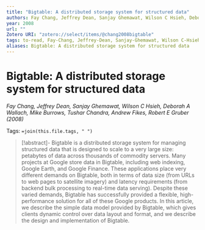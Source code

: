 ```yaml
---
title: "Bigtable: A distributed storage system for structured data"
authors: Fay Chang, Jeffrey Dean, Sanjay Ghemawat, Wilson C Hsieh, Deborah A Wallach, Mike Burrows, Tushar Chandra, Andrew Fikes, Robert E Gruber
year: 2008
url: ""
Zotero URI: "zotero://select/items/@chang2008bigtable"
tags: to-read, Fay-Chang, Jeffrey-Dean, Sanjay-Ghemawat, Wilson C-Hsieh, Deborah A-Wallach, Mike-Burrows, Tushar-Chandra, Andrew-Fikes, Robert E-Gruber
aliases: Bigtable: A distributed storage system for structured data
---
```


# Bigtable: A distributed storage system for structured data  
_Fay Chang, Jeffrey Dean, Sanjay Ghemawat, Wilson C Hsieh, Deborah A Wallach, Mike Burrows, Tushar Chandra, Andrew Fikes, Robert E Gruber (2008)_

Tags: `=join(this.file.tags, " ")`

> [!abstract]-
> Bigtable is a distributed storage system for managing structured data that is designed to scale to a very large size: petabytes of data across thousands of commodity servers. Many projects at Google store data in Bigtable, including web indexing, Google Earth, and Google Finance. These applications place very different demands on Bigtable, both in terms of data size (from URLs to web pages to satellite imagery) and latency requirements (from backend bulk processing to real-time data serving). Despite these varied demands, Bigtable has successfully provided a flexible, high-performance solution for all of these Google products. In this article, we describe the simple data model provided by Bigtable, which gives clients dynamic control over data layout and format, and we describe the design and implementation of Bigtable.


